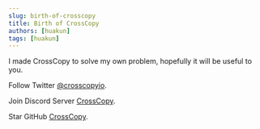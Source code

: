 ```yaml
---
slug: birth-of-crosscopy
title: Birth of CrossCopy
authors: [huakun]
tags: [huakun]
---
```


I made CrossCopy to solve my own problem, hopefully it will be useful to you.

Follow Twitter [@crosscopyio](https://twitter.com/crosscopyio).

Join Discord Server [CrossCopy](https://discord.com/invite/HRW99gex9z).

Star GitHub [CrossCopy](https://github.com/CrossCopy).
